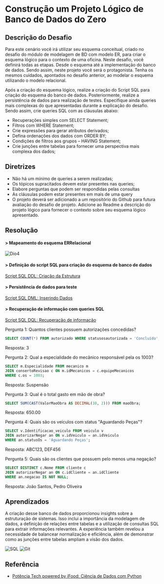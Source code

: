 # Construção um Projeto Lógico de Banco de Dados do Zero

## Descrição do Desafio
Para este cenário você irá utilizar seu esquema conceitual, criado no desafio do módulo de modelagem de BD com modelo ER, para criar o esquema lógico para o contexto de uma oficina. Neste desafio, você definirá todas as etapas. Desde o esquema até a implementação do banco de dados. Sendo assim, neste projeto você será o protagonista. Tenha os mesmos cuidados, apontados no desafio anterior, ao modelar o esquema utilizando o modelo relacional.

Após a criação do esquema lógico, realize a criação do Script SQL para criação do esquema do banco de dados. Posteriormente, realize a persistência de dados para realização de testes. Especifique ainda queries mais complexas do que apresentadas durante a explicação do desafio. Sendo assim, crie queries SQL com as cláusulas abaixo:

 - Recuperações simples com SELECT Statement;
 - Filtros com WHERE Statement;
 - Crie expressões para gerar atributos derivados;
 - Defina ordenações dos dados com ORDER BY;
 - Condições de filtros aos grupos – HAVING Statement;
 - Crie junções entre tabelas para fornecer uma perspectiva mais complexa dos dados;

## Diretrizes
 - Não há um mínimo de queries a serem realizadas;
 - Os tópicos supracitados devem estar presentes nas queries;
 - Elabore perguntas que podem ser respondidas pelas consultas
 - As cláusulas podem estar presentes em mais de uma query
 - O projeto deverá ser adicionado a um repositório do Github para futura avaliação do desafio de projeto. Adicione ao Readme a descrição do projeto lógico para fornecer o contexto sobre seu esquema lógico apresentado.

## Resolução

#### > Mapeamento do esquema ERRelacional
![Dio4](https://github.com/oiRudy/desafio_dio_4_BD/assets/139499341/d93c2ad8-ce35-48ea-9e64-70cc092183de)

#### > Definição do script SQL para criação do esquema de banco de dados
[Script SQL DDL: Criação da Estrutura ](https://github.com/oiRudy/desafio_dio_4_BD/blob/main/oficina_mecanica.sql)

#### > Persistência de dados para teste
[Script SQL DML: Inserindo Dados](https://github.com/oiRudy/desafio_dio_4_BD/blob/main/inserts_oficina_mecanica.sql)

#### > Recuperação de informação com queries SQL
[Script SQL DQL: Recuperação de informação](https://github.com/oiRudy/desafio_dio_4_BD/blob/main/querys_oficina_mecanica.sql)

Pergunta 1: Quantos clientes possuem autorizações concedidas?
```sql
SELECT COUNT(*) FROM autorizado WHERE statusosautorizada = 'Concluído';
```
Resposta: 3

Pergunta 2: Qual a especialidade do mecânico responsável pela os 1003?
```sql
SELECT m.Especialidade FROM mecanico m
JOIN consertoRevisao c ON m.idMecanicos = c.equipeMecanicos
WHERE c.os = 1003;
```
Resposta: Suspensão

Pergunta 3: Qual é o total gasto em mão de obra?
```sql
SELECT SUM(CAST(ValorMaoObra AS DECIMAL(10, 2))) FROM maoObra;
```
Resposta: 650.00

Pergunta 4: Quais são os veículos com status "Aguardando Peças"?
```sql
SELECT v.Identificacao_veiculo FROM veiculo v
JOIN autorizarNegar an ON v.idVeiculo = an.idVeiculo
WHERE an.statusOs = 'Aguardando Peças';
```
Resposta: ABC123, DEF456

Pergunta 5: Quais são os clientes que possuem pelo menos uma negação?
```sql
SELECT DISTINCT c.Nome FROM cliente c
JOIN autorizarNegar an ON c.idCliente = an.idCliente
WHERE an.negacao IS NOT NULL;
```
Resposta: João Santos, Pedro Oliveira

## Aprendizados

A criação desse banco de dados proporcionou insights sobre a estruturação de sistemas. Isso inclui a importância da modelagem de dados, a definição de relações entre tabelas e a utilização de consultas SQL para extrair informações relevantes. A experiência também revelou a necessidade de balancear normalização e eficiência, além de demonstrar como as junções entre tabelas ampliam a visão dos dados. 

![SQL](https://img.shields.io/badge/MySQL-005C84?style=for-the-badge&logo=mysql&logoColor=white) 
![Git](https://img.shields.io/badge/Git-000?style=for-the-badge&logo=git&logoColor=E94D5F) 

## Referência

 - [Potência Tech powered by iFood: Ciência de Dados com Python](https://web.dio.me/track/potencia-tech-powered-ifood-ciencias-de-dados-com-python)
